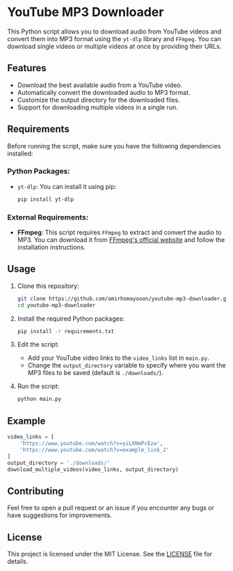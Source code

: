 # YouTube MP3 Downloader

This Python script allows you to download audio from YouTube videos and convert them into MP3 format using the `yt-dlp` library and `FFmpeg`. You can download single videos or multiple videos at once by providing their URLs.

## Features
- Download the best available audio from a YouTube video.
- Automatically convert the downloaded audio to MP3 format.
- Customize the output directory for the downloaded files.
- Support for downloading multiple videos in a single run.

## Requirements

Before running the script, make sure you have the following dependencies installed:

### Python Packages:
- `yt-dlp`: You can install it using pip:
  ```bash
  pip install yt-dlp
  ```

### External Requirements:
- **FFmpeg**: This script requires `FFmpeg` to extract and convert the audio to MP3. You can download it from [FFmpeg's official website](https://ffmpeg.org/download.html) and follow the installation instructions.

## Usage

1. Clone this repository:
   ```bash
   git clone https://github.com/amirhomayooon/youtube-mp3-downloader.git
   cd youtube-mp3-downloader
   ```

2. Install the required Python packages:
   ```bash
   pip install -r requirements.txt
   ```

3. Edit the script:

   - Add your YouTube video links to the `video_links` list in `main.py`.
   - Change the `output_directory` variable to specify where you want the MP3 files to be saved (default is `./downloads/`).

4. Run the script:
   ```bash
   python main.py
   ```

## Example

```python
video_links = [
    'https://www.youtube.com/watch?v=yiLXNmPcEzw',
    'https://www.youtube.com/watch?v=example_link_2'
]
output_directory = './downloads/'
download_multiple_videos(video_links, output_directory)
```

## Contributing
Feel free to open a pull request or an issue if you encounter any bugs or have suggestions for improvements.

## License
This project is licensed under the MIT License. See the [LICENSE](LICENSE) file for details.
